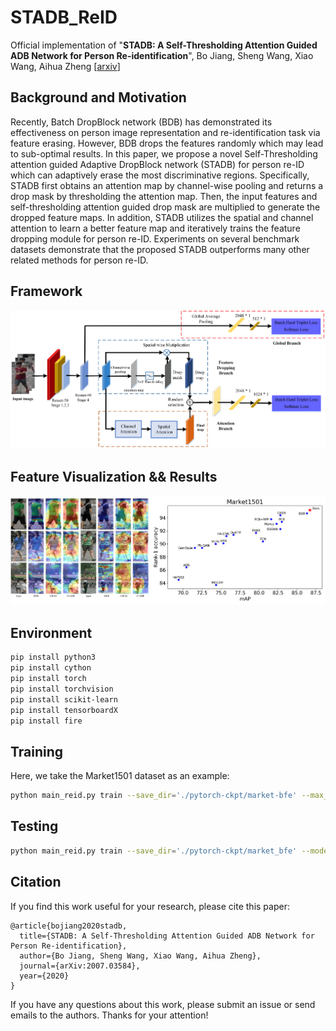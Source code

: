 # STADB_ReID
Official implementation of "**STADB: A Self-Thresholding Attention Guided ADB Network for Person Re-identification**", Bo Jiang, Sheng Wang, Xiao Wang, Aihua Zheng [[arxiv](https://arxiv.org/abs/2007.03584)] 

## Background and Motivation
Recently, Batch DropBlock network (BDB) has demonstrated its effectiveness on person image representation and re-identification task via feature erasing. However, BDB drops the features randomly which may lead to sub-optimal results. In this paper, we propose a novel Self-Thresholding attention guided Adaptive DropBlock network (STADB) for person re-ID which can adaptively erase the most discriminative regions. Specifically, STADB first obtains an attention map by channel-wise pooling and returns a drop mask by thresholding the attention map. Then, the input features and self-thresholding attention guided drop mask are multiplied to generate the dropped feature maps. In addition, STADB utilizes the spatial and channel attention to learn a better feature map and iteratively trains the feature dropping module for person re-ID. Experiments on several benchmark datasets demonstrate that the proposed STADB outperforms many other related methods for person re-ID. 


## Framework 
![fig-1](https://github.com/wangxiao5791509/STADB_ReID/blob/main/framework.png)


## Feature Visualization && Results 
![fig-2](https://github.com/wangxiao5791509/STADB_ReID/blob/main/results.png)

## Environment
```bash
pip install python3
pip install cython
pip install torch
pip install torchvision
pip install scikit-learn
pip install tensorboardX
pip install fire
```


## Training 
Here, we take the Market1501 dataset as an example: 
```bash
python main_reid.py train --save_dir='./pytorch-ckpt/market-bfe' --max_epoch=400 --eval_step=30 --dataset=market1501 --test_batch=128 --train_batch=128 --optim=adam --adjust_lr
```


## Testing 
```bash
python main_reid.py train --save_dir='./pytorch-ckpt/market_bfe' --model_name=bfe --train_batch=32 --test_batch=32 --dataset=market1501 --pretrained_model='./pytorch-ckpt/market_bfe/best_model.pth.tar' --evaluate
```

## Citation 
If you find this work useful for your research, please cite this paper: 
```
@article{bojiang2020stadb,
  title={STADB: A Self-Thresholding Attention Guided ADB Network for Person Re-identification},
  author={Bo Jiang, Sheng Wang, Xiao Wang, Aihua Zheng},
  journal={arXiv:2007.03584},
  year={2020}
}
```

If you have any questions about this work, please submit an issue or send emails to the authors. Thanks for your attention!




























